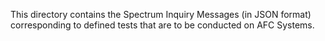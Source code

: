 This directory contains the Spectrum Inquiry Messages (in JSON format) corresponding to defined tests that are to be conducted on AFC Systems.
